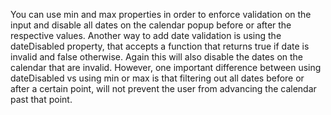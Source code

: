 You can use <span class="code">min</span> and <span class="code">max</span> properties in order to enforce validation on the input and disable all dates on the calendar popup before or after the respective values. Another way to add date validation is using the <span class="code">dateDisabled</span> property, that accepts a function that returns <span class="code">true</span> if date is invalid and <span class="code">false</span> otherwise. Again this will also disable the dates on the calendar that are invalid. However, one important difference between using <span class="code">dateDisabled</span> vs using <span class="code">min</span> or <span class="code">max</span> is that filtering out all dates before or after a certain point, will not prevent the user from advancing the calendar past that point.